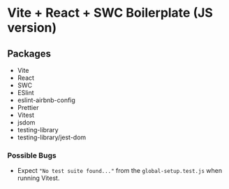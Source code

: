 # Vite + React + SWC Boilerplate (JS version)

## Packages
- Vite
- React
- SWC
- ESlint
- eslint-airbnb-config
- Prettier
- Vitest
- jsdom
- testing-library
- testing-library/jest-dom

### Possible Bugs
- Expect ```"No test suite found..."``` from the ```global-setup.test.js``` when running Vitest.